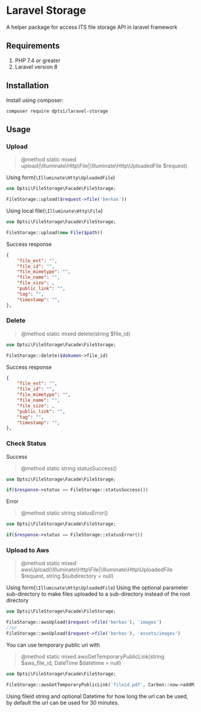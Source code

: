 # Laravel Storage

A helper package for access ITS file storage API in laravel framework

## Requirements

1. PHP 7.4 or greater
2. Laravel version 8

## Installation

Install using composer:

```shell
composer require dptsi/laravel-storage
```

## Usage

### Upload

> @method static mixed upload(\Illuminate\Http\File|\Illuminate\Http\UploadedFile $request)

Using form(`\Illuminate\Http\UploadedFile`)

```php
use Dptsi\FileStorage\Facade\FileStorage;

FileStorage::upload($request->file('berkas'))
```

Using local file(`\Illuminate\Http\File`)

```php
use Dptsi\FileStorage\Facade\FileStorage;

FileStorage::upload(new File($path))
```

Success response

```json
{
    "file_ext": "",
    "file_id": "",
    "file_mimetype": "",
    "file_name": "",
    "file_size": ,
    "public_link": "",
    "tag": "",
    "timestamp": "",
},
```

### Delete

> @method static mixed delete(string $file_id)

```php
use Dptsi\FileStorage\Facade\FileStorage;

FileStorage::delete($dokumen->file_id)
```

Success response

```json
{
    "file_ext": "",
    "file_id": "",
    "file_mimetype": "",
    "file_name": "",
    "file_size": ,
    "public_link": "",
    "tag": "",
    "timestamp": "",
},
```

### Check Status

Success
> @method static string statusSuccess()

```php
use Dptsi\FileStorage\Facade\FileStorage;

if($response->status == FileStorage::statusSuccess())
```

Error
> @method static string statusError()

```php
use Dptsi\FileStorage\Facade\FileStorage;

if($response->status == FileStorage::statusError())
```

### Upload to Aws

> @method static mixed awsUpload(\Illuminate\Http\File|\Illuminate\Http\UploadedFile $request, string $subdirectory = null)

Using form(`\Illuminate\Http\UploadedFile`)
Using the optional parameter sub-directory to make files uploaded to a sub-directory instead of the root directory

```php
use Dptsi\FileStorage\Facade\FileStorage;

FileStorage::awsUpload($request->file('berkas'), 'images')
//or
FileStorage::awsUpload($request->file('berkas'), 'assets/images')

```

You can use temporary public uri with 
> @method static mixed awsGetTemporaryPublicLink(string $aws_file_id, DateTime $datetime = null)

```php
use Dptsi\FileStorage\Facade\FileStorage;

FileStorage::awsGetTemporaryPublicLink('fileid.pdf', Carbon::now->addMinutes(5))

```

Using fileid string and optional Datetime for how long the url can be used, by default the url can be used for 30 minutes.